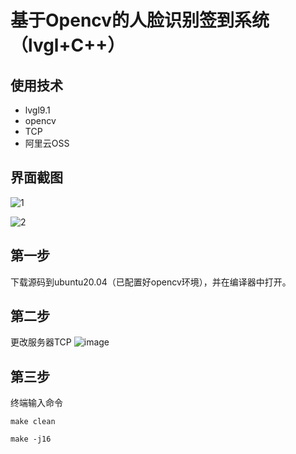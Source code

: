# 基于Opencv的人脸识别签到系统（lvgl+C++）

## 使用技术
- lvgl9.1
- opencv
- TCP
- 阿里云OSS

## 界面截图

![1](https://github.com/user-attachments/assets/3b916c44-1230-44ba-9d9f-142ab059672a)

![2](https://github.com/user-attachments/assets/8a2fd9a9-37fd-4859-9f7a-44828334eabe)

## 第一步
下载源码到ubuntu20.04（已配置好opencv环境），并在编译器中打开。

## 第二步
更改服务器TCP
![image](https://github.com/user-attachments/assets/28e745f5-3b79-46bb-8ed3-45fe3dfb96e3)

## 第三步
终端输入命令
```
make clean

make -j16
```


